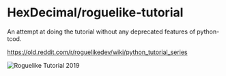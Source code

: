 # HexDecimal/roguelike-tutorial

An attempt at doing the tutorial without any deprecated features of python-tcod.

https://old.reddit.com/r/roguelikedev/wiki/python_tutorial_series

![Roguelike Tutorial 2019][logo]

[logo]: https://i.imgur.com/3MAzEp1.png "Roguelikedev Does The Complete Roguelike Tutorial 2019"

